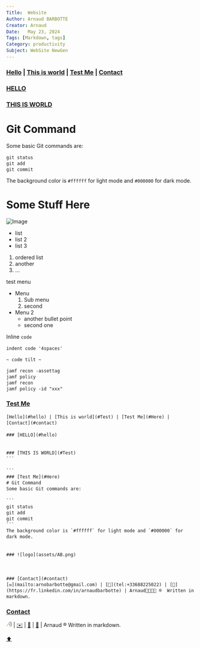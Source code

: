 ```yaml
---
Title:	Website  
Author: Arnaud BARBOTTE	
Creator: Arnaud  
Date:	May 23, 2024 
Tags: [Markdown, tags]  
Category: productivity  
Subject: WebSite NewGen
---
```

<!--[Hello](#hello) | [This is world](#Test) | [Test Me](#Here) | [Contact](#contact)-->

### [](#Menu) [Hello](#hello) | [This is world](#Test) | [Test Me](#Here) | [Contact](#contact)

### [HELLO](#hello)


### [THIS IS WORLD](#Test)


# Git Command
Some basic Git commands are:

```
git status
git add
git commit
```
The background color is `#ffffff` for light mode and `#000000` for dark mode.

# Some Stuff Here
![Image](https://commonmark.org/help/images/favicon.png)

* list
* list 2 
* list 3

1. ordered list
2. another 
3. … 

test menu 

* Menu
  1. Sub menu
  2. second
* Menu 2 
  - another bullet point
  - second one


Inline `code`

    indent code '4spaces'
    
~~~
~ code tilt ~
~~~
```
jamf recon -assettag
jamf policy
jamf recon
jamf policy -id "xxx"
```

### [Test Me](#Here)
````
[Hello](#hello) | [This is world](#Test) | [Test Me](#Here) | [Contact](#contact)

### [HELLO](#hello)


### [THIS IS WORLD](#Test)
```

```
### [Test Me](#Here)
# Git Command
Some basic Git commands are:

```
git status
git add
git commit
```
The background color is `#ffffff` for light mode and `#000000` for dark mode.


### ![logo](assets/AB.png)



### [Contact](#contact)
[✉️](mailto:arnobarbotte@gmail.com) | [📱](tel:+33688225022) | [🔗](https://fr.linkedin.com/in/arnaudbarbotte) | Arnaud ®  Written in markdown.
````

### [Contact](#contact)
![logo](assets/AB.png) | [✉️](mailto:arnobarbotte@gmail.com) | [📱](tel:+33688225022) | [🔗](https://fr.linkedin.com/in/arnaudbarbotte) | Arnaud ®  Written in markdown.

[⬆](#Menu)
